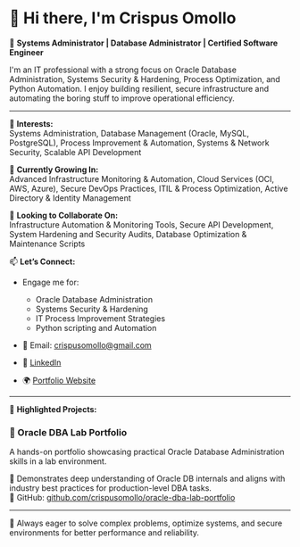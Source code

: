 # 👋 Hi there, I'm Crispus Omollo

🔧 **Systems Administrator | Database Administrator | Certified Software Engineer**

I'm an IT professional with a strong focus on Oracle Database Administration, Systems Security & Hardening, Process Optimization, and Python Automation. I enjoy building resilient, secure infrastructure and automating the boring stuff to improve operational efficiency.

---

👀 **Interests:**  
Systems Administration, Database Management (Oracle, MySQL, PostgreSQL), Process Improvement & Automation, Systems & Network Security, Scalable API Development  

🌱 **Currently Growing In:**  
Advanced Infrastructure Monitoring & Automation, Cloud Services (OCI, AWS, Azure), Secure DevOps Practices, ITIL & Process Optimization, Active Directory & Identity Management  

💼 **Looking to Collaborate On:**  
Infrastructure Automation & Monitoring Tools, Secure API Development, System Hardening and Security Audits, Database Optimization & Maintenance Scripts  

📫 **Let’s Connect:**  
- Engage me for:  
  - Oracle Database Administration  
  - Systems Security & Hardening    
  - IT Process Improvement Strategies
  - Python scripting and Automation  
 
- 📧 Email: crispusomollo@gmail.com  
- 🔗 [LinkedIn](https://www.linkedin.com/in/crispusomollo)
- 🌍 [Portfolio Website](https://yourportfolio.com)

---

🌟 **Highlighted Projects:**  

### 🧪 Oracle DBA Lab Portfolio  
A hands-on portfolio showcasing practical Oracle Database Administration skills in a lab environment.

📌 Demonstrates deep understanding of Oracle DB internals and aligns with industry best practices for production-level DBA tasks.  
🔗 GitHub: [github.com/crispusomollo/oracle-dba-lab-portfolio](https://github.com/crispusomollo/oracle-dba-lab-portfolio)

---

🚀 Always eager to solve complex problems, optimize systems, and secure environments for better performance and reliability.

<!---
crispusomollo/crispusomollo is a ✨ special ✨ repository because its `README.md` (this file) appears on your GitHub profile.
You can click the Preview link to take a look at your changes.
--->
